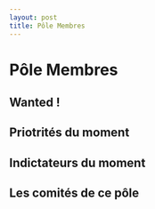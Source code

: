 ```yaml
---
layout: post
title: Pôle Membres
---
```


# Pôle Membres

## Wanted ! 

## Priotrités du moment

## Indictateurs du moment

## Les comités de ce pôle



